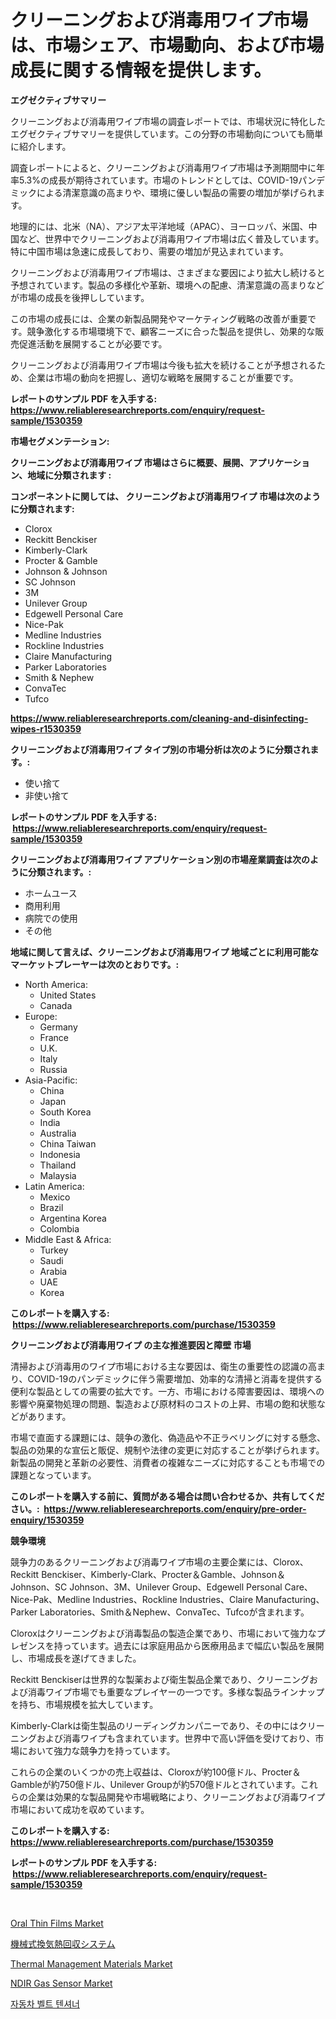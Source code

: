 <p><h1>クリーニングおよび消毒用ワイプ市場は、市場シェア、市場動向、および市場成長に関する情報を提供します。</h1></p><p><strong>エグゼクティブサマリー</strong></p>
<p><p>クリーニングおよび消毒用ワイプ市場の調査レポートでは、市場状況に特化したエグゼクティブサマリーを提供しています。この分野の市場動向についても簡単に紹介します。</p><p>調査レポートによると、クリーニングおよび消毒用ワイプ市場は予測期間中に年率5.3%の成長が期待されています。市場のトレンドとしては、COVID-19パンデミックによる清潔意識の高まりや、環境に優しい製品の需要の増加が挙げられます。</p><p>地理的には、北米（NA）、アジア太平洋地域（APAC）、ヨーロッパ、米国、中国など、世界中でクリーニングおよび消毒用ワイプ市場は広く普及しています。特に中国市場は急速に成長しており、需要の増加が見込まれています。</p><p>クリーニングおよび消毒用ワイプ市場は、さまざまな要因により拡大し続けると予想されています。製品の多様化や革新、環境への配慮、清潔意識の高まりなどが市場の成長を後押ししています。</p><p>この市場の成長には、企業の新製品開発やマーケティング戦略の改善が重要です。競争激化する市場環境下で、顧客ニーズに合った製品を提供し、効果的な販売促進活動を展開することが必要です。</p><p>クリーニングおよび消毒用ワイプ市場は今後も拡大を続けることが予想されるため、企業は市場の動向を把握し、適切な戦略を展開することが重要です。</p></p>
<p><strong>レポートのサンプル PDF を入手する: <a href="https://www.reliableresearchreports.com/enquiry/request-sample/1530359">https://www.reliableresearchreports.com/enquiry/request-sample/1530359</a></strong></p>
<p><strong>市場セグメンテーション:</strong></p>
<p><strong> クリーニングおよび消毒用ワイプ 市場はさらに概要、展開、アプリケーション、地域に分類されます :</strong></p>
<p><strong>コンポーネントに関しては、 クリーニングおよび消毒用ワイプ 市場は次のように分類されます: &nbsp;</strong></p>
<p><ul><li>Clorox</li><li>Reckitt Benckiser</li><li>Kimberly-Clark</li><li>Procter & Gamble</li><li>Johnson & Johnson</li><li>SC Johnson</li><li>3M</li><li>Unilever Group</li><li>Edgewell Personal Care</li><li>Nice-Pak</li><li>Medline Industries</li><li>Rockline Industries</li><li>Claire Manufacturing</li><li>Parker Laboratories</li><li>Smith & Nephew</li><li>ConvaTec</li><li>Tufco</li></ul></p>
<p><strong><a href="https://www.reliableresearchreports.com/cleaning-and-disinfecting-wipes-r1530359">https://www.reliableresearchreports.com/cleaning-and-disinfecting-wipes-r1530359</a></strong></p>
<p><strong> クリーニングおよび消毒用ワイプ タイプ別の市場分析は次のように分類されます。:</strong></p>
<p><ul><li>使い捨て</li><li>非使い捨て</li></ul></p>
<p><strong>レポートのサンプル PDF を入手する: &nbsp;<a href="https://www.reliableresearchreports.com/enquiry/request-sample/1530359">https://www.reliableresearchreports.com/enquiry/request-sample/1530359</a></strong></p>
<p><strong> クリーニングおよび消毒用ワイプ アプリケーション別の市場産業調査は次のように分類されます。:</strong></p>
<p><ul><li>ホームユース</li><li>商用利用</li><li>病院での使用</li><li>その他</li></ul></p>
<p><strong>地域に関して言えば、クリーニングおよび消毒用ワイプ 地域ごとに利用可能なマーケットプレーヤーは次のとおりです。:</strong></p>
<p><ul>
    <li>
        North America:
        <ul>
            <li>United States</li>
            <li>Canada</li>
        </ul>
    </li>
    <li>
        Europe:
        <ul>
            <li>Germany</li>
            <li>France</li>
            <li>U.K.</li>
            <li>Italy</li>
            <li>Russia</li>
        </ul>
    </li>
    <li>
        Asia-Pacific:
        <ul>
            <li>China</li>
            <li>Japan</li>
            <li>South Korea</li>
            <li>India</li>
            <li>Australia</li>
            <li>China Taiwan</li>
            <li>Indonesia</li>
            <li>Thailand</li>
            <li>Malaysia</li>
        </ul>
    </li>
    <li>
        Latin America:
        <ul>
            <li>Mexico</li>
            <li>Brazil</li>
            <li>Argentina Korea</li>
            <li>Colombia</li>
        </ul>
    </li>
    <li>
        Middle East & Africa:
        <ul>
            <li>Turkey</li>
            <li>Saudi</li>
            <li>Arabia</li>
            <li>UAE</li>
            <li>Korea</li>
        </ul>
    </li>
    </ul></p>
<p><strong>このレポートを購入する: &nbsp;<a href="https://www.reliableresearchreports.com/purchase/1530359">https://www.reliableresearchreports.com/purchase/1530359</a></strong></p>
<p><strong>クリーニングおよび消毒用ワイプ の主な推進要因と障壁 市場</strong></p>
<p><p>清掃および消毒用のワイプ市場における主な要因は、衛生の重要性の認識の高まり、COVID-19のパンデミックに伴う需要増加、効率的な清掃と消毒を提供する便利な製品としての需要の拡大です。一方、市場における障害要因は、環境への影響や廃棄物処理の問題、製造および原材料のコストの上昇、市場の飽和状態などがあります。</p><p>市場で直面する課題には、競争の激化、偽造品や不正ラベリングに対する懸念、製品の効果的な宣伝と販促、規制や法律の変更に対応することが挙げられます。新製品の開発と革新の必要性、消費者の複雑なニーズに対応することも市場での課題となっています。</p></p>
<p><strong>このレポートを購入する前に、質問がある場合は問い合わせるか、共有してください。:&nbsp; <a href="https://www.reliableresearchreports.com/enquiry/pre-order-enquiry/1530359">https://www.reliableresearchreports.com/enquiry/pre-order-enquiry/1530359</a></strong></p>
<p><strong>競争環境</strong></p>
<p><p>競争力のあるクリーニングおよび消毒ワイプ市場の主要企業には、Clorox、Reckitt Benckiser、Kimberly-Clark、Procter＆Gamble、Johnson＆Johnson、SC Johnson、3M、Unilever Group、Edgewell Personal Care、Nice-Pak、Medline Industries、Rockline Industries、Claire Manufacturing、Parker Laboratories、Smith＆Nephew、ConvaTec、Tufcoが含まれます。</p><p>Cloroxはクリーニングおよび消毒製品の製造企業であり、市場において強力なプレゼンスを持っています。過去には家庭用品から医療用品まで幅広い製品を展開し、市場成長を遂げてきました。</p><p>Reckitt Benckiserは世界的な製薬および衛生製品企業であり、クリーニングおよび消毒ワイプ市場でも重要なプレイヤーの一つです。多様な製品ラインナップを持ち、市場規模を拡大しています。</p><p>Kimberly-Clarkは衛生製品のリーディングカンパニーであり、その中にはクリーニングおよび消毒ワイプも含まれています。世界中で高い評価を受けており、市場において強力な競争力を持っています。</p><p>これらの企業のいくつかの売上収益は、Cloroxが約100億ドル、Procter＆Gambleが約750億ドル、Unilever Groupが約570億ドルとされています。これらの企業は効果的な製品開発や市場戦略により、クリーニングおよび消毒ワイプ市場において成功を収めています。</p></p>
<p><strong>このレポートを購入する: &nbsp; <a href="https://www.reliableresearchreports.com/purchase/1530359">https://www.reliableresearchreports.com/purchase/1530359</a></strong></p>
<p><strong>レポートのサンプル PDF を入手する: &nbsp;<a href="https://www.reliableresearchreports.com/enquiry/request-sample/1530359">https://www.reliableresearchreports.com/enquiry/request-sample/1530359</a></strong><strong></strong></p>
<p>&nbsp;</p>
<p><p><a href="https://github.com/provorikovar/Market-Research-Report-List-4/blob/main/oral-thin-films-market.md">Oral Thin Films Market</a></p><p><a href="https://github.com/schmahlson/Market-Research-Report-List-1/blob/main/422796825929.md">機械式換気熱回収システム</a></p><p><a href="https://issuu.com/reportprime-2/docs/thermal-management-materials-market-size-2030.pptx">Thermal Management Materials Market</a></p><p><a href="https://natural-crush-b99.notion.site/NDIR-Gas-Sensor-Market-Focuses-on-Market-Share-Size-and-Projected-Forecast-Till-2031-2ed741631a1948ec89860b8cf4a3086f">NDIR Gas Sensor Market</a></p><p><a href="https://github.com/Penelolack456456/Market-Research-Report-List-1/blob/main/953674224176.md">자동차 벨트 텐셔너</a></p></p>